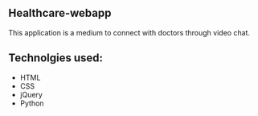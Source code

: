 ## Healthcare-webapp
This application is a medium to connect with doctors through video chat.

## Technolgies used:
- HTML
- CSS
- jQuery
- Python






